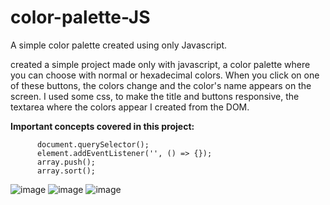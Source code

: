 # color-palette-JS
A simple color palette created using only Javascript.

created a simple project made only with javascript, a color palette where you can choose with normal or hexadecimal colors.
When you click on one of these buttons, the colors change and the color's name appears on the screen.
I used some css, to make the title and buttons responsive, the textarea where the colors appear I created from the DOM.

**Important concepts covered in this project:**

          document.querySelector();
          element.addEventListener('', () => {});
          array.push();
          array.sort();


![image](https://user-images.githubusercontent.com/81515650/155885684-c94ab42c-ddbf-4779-9556-9fc5653b5647.png)
![image](https://user-images.githubusercontent.com/81515650/155885691-fa1bddcc-f1a1-48ab-b492-5e3f122d4fcc.png)
![image](https://user-images.githubusercontent.com/81515650/155885704-d6c6a14f-80bc-4e37-8d31-b201390e75bd.png)
